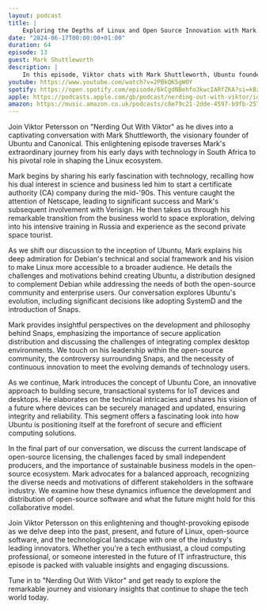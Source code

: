 ```yaml
---
layout: podcast
title: |
    Exploring the Depths of Linux and Open Source Innovation with Mark Shuttleworth
date: "2024-06-17T00:00:00+01:00"
duration: 64
episode: 13
guest: Mark Shuttleworth
description: |
    In this episode, Viktor chats with Mark Shuttleworth, Ubuntu founder and Canonical mastermind, about his trailblazing journey in South African internet tech to Linux ecosystem revolutionizer. Shuttleworth shares his vision for a secure, open-source future, offering insights into the evolving landscape of software innovation that's sure to intrigue tech enthusiasts and industry professionals alike!
youtube: https://www.youtube.com/watch?v=2PBkQK5gWOY
spotify: https://open.spotify.com/episode/6kCgdNBehfo3kwcIARfZKA?si=kBzeznh6R9upTB6zaQuMYg
apple: https://podcasts.apple.com/gb/podcast/nerding-out-with-viktor/id1722663295?i=1000659209928
amazon: https://music.amazon.co.uk/podcasts/c8e79c21-2dde-4597-b9fb-257ecbc2bf29/episodes/0a7e31ae-23a2-458d-bc04-dd89c7f28461/nerding-out-with-viktor-exploring-the-depths-of-linux-and-open-source-innovation-with-mark-shuttleworth
---
```


Join Viktor Petersson on "Nerding Out With Viktor" as he dives into a captivating conversation with Mark Shuttleworth, the visionary founder of Ubuntu and Canonical. This enlightening episode traverses Mark's extraordinary journey from his early days with technology in South Africa to his pivotal role in shaping the Linux ecosystem.

Mark begins by sharing his early fascination with technology, recalling how his dual interest in science and business led him to start a certificate authority (CA) company during the mid-'90s. This venture caught the attention of Netscape, leading to significant success and Mark's subsequent involvement with Verisign. He then takes us through his remarkable transition from the business world to space exploration, delving into his intensive training in Russia and experience as the second private space tourist.

As we shift our discussion to the inception of Ubuntu, Mark explains his deep admiration for Debian's technical and social framework and his vision to make Linux more accessible to a broader audience. He details the challenges and motivations behind creating Ubuntu, a distribution designed to complement Debian while addressing the needs of both the open-source community and enterprise users. Our conversation explores Ubuntu's evolution, including significant decisions like adopting SystemD and the introduction of Snaps.

Mark provides insightful perspectives on the development and philosophy behind Snaps, emphasizing the importance of secure application distribution and discussing the challenges of integrating complex desktop environments. We touch on his leadership within the open-source community, the controversy surrounding Snaps, and the necessity of continuous innovation to meet the evolving demands of technology users.

As we continue, Mark introduces the concept of Ubuntu Core, an innovative approach to building secure, transactional systems for IoT devices and desktops. He elaborates on the technical intricacies and shares his vision of a future where devices can be securely managed and updated, ensuring integrity and reliability. This segment offers a fascinating look into how Ubuntu is positioning itself at the forefront of secure and efficient computing solutions.

In the final part of our conversation, we discuss the current landscape of open-source licensing, the challenges faced by small independent producers, and the importance of sustainable business models in the open-source ecosystem. Mark advocates for a balanced approach, recognizing the diverse needs and motivations of different stakeholders in the software industry. We examine how these dynamics influence the development and distribution of open-source software and what the future might hold for this collaborative model.

Join Viktor Petersson on this enlightening and thought-provoking episode as we delve deep into the past, present, and future of Linux, open-source software, and the technological landscape with one of the industry's leading innovators. Whether you're a tech enthusiast, a cloud computing professional, or someone interested in the future of IT infrastructure, this episode is packed with valuable insights and engaging discussions.

Tune in to "Nerding Out With Viktor" and get ready to explore the remarkable journey and visionary insights that continue to shape the tech world today.